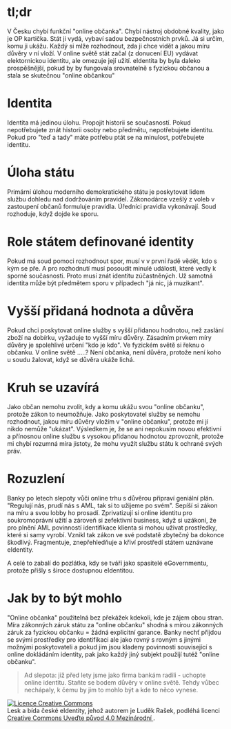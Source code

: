 # tl;dr
V Česku chybí funkční "online občanka". Chybí nástroj obdobné kvality, jako je OP kartička. Stát ji vydá, 
vybaví sadou bezpečnostních prvků. Já si určím, komu ji ukážu. Každý si mlže rozhodnout, zda ji chce vidět a 
jakou míru důvěry v ní vloží. V online světě stát začal (z donucení EU) vydávat elektornickou identitu, ale 
omezuje její užití. eIdentita by byla daleko prospěšnější, pokud by by fungovala srovnatelně s fyzickou občanou 
a stala se skutečnou "online občankou" 

# Identita
Identita má jedinou úlohu. Propojit historii se současností. Pokud nepotřebujete znát historii osoby nebo předmětu, 
nepotřebujete identitu. Pokud pro "teď a tady" máte potřebu ptát se na minulost, potřebujete identitu.

# Úloha státu
Primární úlohou moderního demokratického státu je poskytovat lidem službu dohledu nad dodržováním pravidel. Zákonodárce 
vzešlý z voleb v zastoupení občanů formuluje pravidla. Úředníci pravidla vykonávají. Soud rozhoduje, když dojde ke sporu.

# Role státem definované identity
Pokud má soud pomoci rozhodnout spor, musí v v první řadě vědět, kdo s kým se pře. A pro rozhodnutí musí posoudit 
minulé události, které vedly k sporné současnosti. Proto musí znát identitu zúčastněných. Už samotná identita může 
být předmětem sporu v případech "já nic, já muzikant".

# Vyšší přidaná hodnota a důvěra
Pokud chci poskytovat online služby s vyšší přidanou hodnotou, než zaslání zboží na dobírku, vyžaduje to vyšší míru důvěry.
Zásadním prvkem míry důvěry je spolehlivé určení "kdo je kdo". Ve fyzickém světě si řeknu o občanku. V online světě .....?
Není občanka, není důvěra, protože není koho u soudu žalovat, když se důvěra ukáže lichá.

# Kruh se uzavírá
Jako občan nemohu zvolit, kdy a komu ukážu svou "online občanku", protože zákon to neumožňuje. Jako poskytovatel 
služby se nemohu rozhodnout, jakou míru důvěry vložím v "online občanku", protože mi jí nikdo nemůže "ukázat".
Výsledkem je, že se ani nepokusím novou efektivní a přínosnou online službu s vysokou přidanou hodnotou zprovoznit, 
protože mi chybí rozumná míra jistoty, že mohu využít službu státu k ochrané svých práv.

# Rozuzlení
Banky po letech slepoty vůči online trhu s důvěrou připraví geniální plán. "Regulují nás, prudí nás s AML, tak 
si to užijeme po svém". Sepíší si zákon na míru a svou lobby ho prosadí. Zprivatizují si online identitu pro 
soukromoprávní užití a zároveň si zefektivní business, když si uzákoní, že pro plnění AML povinností identifikace klienta 
si mohou uživat prostředky, které si samy vyrobí. Vznikl tak zákon ve své podstatě zbytečný ba dokonce škodlivý. 
Fragmentuje, znepřehledňuje a křiví prostředí státem uznávane eIdentity.

A celé to zabalí do pozlátka, kdy se tváří jako spasitelé eGovernmentu, protože přišly s široce dostupnou eIdentitou.

# Jak by to být mohlo
"Online občanka" použitelná bez překážek kdekoli, kde je zájem obou stran. Míra zákonných záruk státu za "online občanku" 
shodná s mírou zákonných záruk za fyzickou občanku = žádná explicitní garance. Banky nechť přijdou se svými prostředky 
pro identifikaci ale jako rovný s rovným s jinými možnými poskytovateli a pokud jim jsou kladeny povinnosti související 
s online dokládáním identity, pak jako každý jiný subjekt použijí tutéž "online občanku". 

> Ad slepota: již před lety jsme jako firma bankám radili - uchopte online identitu. Staňte se bodem důvěry v online světě. Tehdy vůbec nechápaly, k čemu by jim to mohlo být a kde to něco vynese.     

<a rel="license" href="http://creativecommons.org/licenses/by/4.0/"><img alt="Licence Creative Commons" style="border-width:0" src="https://i.creativecommons.org/l/by/4.0/80x15.png" /></a><br /><span xmlns:dct="http://purl.org/dc/terms/" property="dct:title">Lesk a bída české eIdentity</span>, jehož autorem je <span xmlns:cc="http://creativecommons.org/ns#" property="cc:attributionName">Luděk Rašek</span>, podléhá licenci <a rel="license" href="http://creativecommons.org/licenses/by/4.0/">Creative Commons Uveďte původ 4.0 Mezinárodní </a>.
